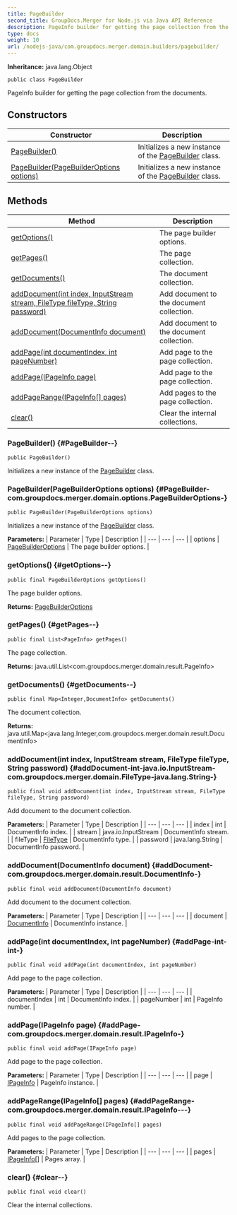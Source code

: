 ```yaml
---
title: PageBuilder
second_title: GroupDocs.Merger for Node.js via Java API Reference
description: PageInfo builder for getting the page collection from the documents.
type: docs
weight: 10
url: /nodejs-java/com.groupdocs.merger.domain.builders/pagebuilder/
---
```

**Inheritance:**
java.lang.Object
```
public class PageBuilder
```

PageInfo builder for getting the page collection from the documents.
## Constructors

| Constructor | Description |
| --- | --- |
| [PageBuilder()](#PageBuilder--) | Initializes a new instance of the [PageBuilder](../../com.groupdocs.merger.domain.builders/pagebuilder) class. |
| [PageBuilder(PageBuilderOptions options)](#PageBuilder-com.groupdocs.merger.domain.options.PageBuilderOptions-) | Initializes a new instance of the [PageBuilder](../../com.groupdocs.merger.domain.builders/pagebuilder) class. |
## Methods

| Method | Description |
| --- | --- |
| [getOptions()](#getOptions--) | The page builder options. |
| [getPages()](#getPages--) | The page collection. |
| [getDocuments()](#getDocuments--) | The document collection. |
| [addDocument(int index, InputStream stream, FileType fileType, String password)](#addDocument-int-java.io.InputStream-com.groupdocs.merger.domain.FileType-java.lang.String-) | Add document to the document collection. |
| [addDocument(DocumentInfo document)](#addDocument-com.groupdocs.merger.domain.result.DocumentInfo-) | Add document to the document collection. |
| [addPage(int documentIndex, int pageNumber)](#addPage-int-int-) | Add page to the page collection. |
| [addPage(IPageInfo page)](#addPage-com.groupdocs.merger.domain.result.IPageInfo-) | Add page to the page collection. |
| [addPageRange(IPageInfo[] pages)](#addPageRange-com.groupdocs.merger.domain.result.IPageInfo---) | Add pages to the page collection. |
| [clear()](#clear--) | Clear the internal collections. |
### PageBuilder() {#PageBuilder--}
```
public PageBuilder()
```


Initializes a new instance of the [PageBuilder](../../com.groupdocs.merger.domain.builders/pagebuilder) class.

### PageBuilder(PageBuilderOptions options) {#PageBuilder-com.groupdocs.merger.domain.options.PageBuilderOptions-}
```
public PageBuilder(PageBuilderOptions options)
```


Initializes a new instance of the [PageBuilder](../../com.groupdocs.merger.domain.builders/pagebuilder) class.

**Parameters:**
| Parameter | Type | Description |
| --- | --- | --- |
| options | [PageBuilderOptions](../../com.groupdocs.merger.domain.options/pagebuilderoptions) | The page builder options. |

### getOptions() {#getOptions--}
```
public final PageBuilderOptions getOptions()
```


The page builder options.

**Returns:**
[PageBuilderOptions](../../com.groupdocs.merger.domain.options/pagebuilderoptions)
### getPages() {#getPages--}
```
public final List<PageInfo> getPages()
```


The page collection.

**Returns:**
java.util.List<com.groupdocs.merger.domain.result.PageInfo>
### getDocuments() {#getDocuments--}
```
public final Map<Integer,DocumentInfo> getDocuments()
```


The document collection.

**Returns:**
java.util.Map<java.lang.Integer,com.groupdocs.merger.domain.result.DocumentInfo>
### addDocument(int index, InputStream stream, FileType fileType, String password) {#addDocument-int-java.io.InputStream-com.groupdocs.merger.domain.FileType-java.lang.String-}
```
public final void addDocument(int index, InputStream stream, FileType fileType, String password)
```


Add document to the document collection.

**Parameters:**
| Parameter | Type | Description |
| --- | --- | --- |
| index | int | DocumentInfo index. |
| stream | java.io.InputStream | DocumentInfo stream. |
| fileType | [FileType](../../com.groupdocs.merger.domain/filetype) | DocumentInfo type. |
| password | java.lang.String | DocumentInfo password. |

### addDocument(DocumentInfo document) {#addDocument-com.groupdocs.merger.domain.result.DocumentInfo-}
```
public final void addDocument(DocumentInfo document)
```


Add document to the document collection.

**Parameters:**
| Parameter | Type | Description |
| --- | --- | --- |
| document | [DocumentInfo](../../com.groupdocs.merger.domain.result/documentinfo) | DocumentInfo instance. |

### addPage(int documentIndex, int pageNumber) {#addPage-int-int-}
```
public final void addPage(int documentIndex, int pageNumber)
```


Add page to the page collection.

**Parameters:**
| Parameter | Type | Description |
| --- | --- | --- |
| documentIndex | int | DocumentInfo index. |
| pageNumber | int | PageInfo number. |

### addPage(IPageInfo page) {#addPage-com.groupdocs.merger.domain.result.IPageInfo-}
```
public final void addPage(IPageInfo page)
```


Add page to the page collection.

**Parameters:**
| Parameter | Type | Description |
| --- | --- | --- |
| page | [IPageInfo](../../com.groupdocs.merger.domain.result/ipageinfo) | PageInfo instance. |

### addPageRange(IPageInfo[] pages) {#addPageRange-com.groupdocs.merger.domain.result.IPageInfo---}
```
public final void addPageRange(IPageInfo[] pages)
```


Add pages to the page collection.

**Parameters:**
| Parameter | Type | Description |
| --- | --- | --- |
| pages | [IPageInfo\[\]](../../com.groupdocs.merger.domain.result/ipageinfo) | Pages array. |

### clear() {#clear--}
```
public final void clear()
```


Clear the internal collections.

